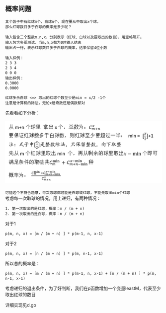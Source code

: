 ## 概率问题
```
某个袋子中有红球m个，白球n个，现在要从中取出x个球。
那么红球数目多于白球的概率是多少呢？

输入包含三个整数m,n,x，分别表示（红球、白球以及要取出的数目），用空格隔开。
输入包含多组测试，当m,n,x都为0时输入结束
输出占一行，表示红球数目多于白球的概率，结果保留4位小数

输入样例：
2 3 3
2 3 4
0 0 0
输出样例：
0.3000
0.0000
```
```
红球多余白球 <=> 取出的红球个数至少是min = x/2 -1个
注意是计算机的除法，无论x是奇数还是偶数都对
```
先看看如下分析：<br><br>
![rate](rate.png)
<br><br>
`可惜这个不符合题意，每次取球都可能是白球或红球，不能先取出min个红球`<br>
考虑每一次取球的情况，用上递归，有两种情况：<br>
```
1. 第一次取出的是红球，概率：m / (m + n)
2. 第一次取出的是白球，概率：n / (m + n) 
```
对于1
```
p(m, n, x) = [m / (m + n) ] * p(m-1, n, x-1)
```
对于2
```
p(m, n, x) = [n / (m + n) ] * p(m, n-1, x-1)
```
所以总的概率是：
```
p(m, n, x) = [m / (m + n) ] * p(m-1, n, x-1) + [n / (m + n) ] * p(m, n-1, x-1)
```
考虑递归的退出条件，为了好判断，我们在p函数增加一个变量leastM，代表至少取出红球的数目

详细实现见d.go
